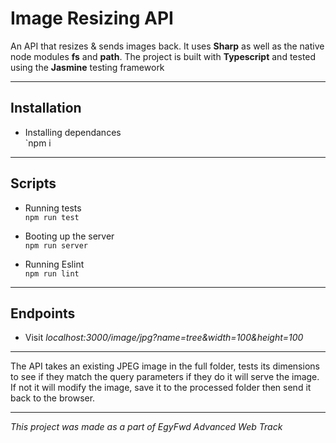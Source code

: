 # Image Resizing API

An API that resizes & sends images back. It uses **Sharp** as well as the native node modules **fs** and **path**. The project is built with **Typescript** and tested using the **Jasmine** testing framework

---

## Installation

- Installing dependances <br />
`npm i

---

## Scripts

- Running tests <br />
 `npm run test`

- Booting up the server <br />
`npm run server`

- Running Eslint <br />
`npm run lint`

---

## Endpoints

- Visit *localhost:3000/image/jpg?name=tree&width=100&height=100*

---

The API takes an existing JPEG image in the full folder, tests its dimensions to see if they match the query parameters if they do it will serve the image. If not it will modify the image, save it to the processed folder then send it back to the browser.

---
*This project was made as a part of EgyFwd Advanced Web Track*
